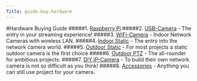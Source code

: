 ```yaml
---
Title: guide-buy-hardware
---
```

#Hardware Buying Guide
#####1. [Raspberry Pi](/wiki/guide-buy-pi.html)
#####2. [USB-Camera](wiki/guide-buy-usb-cam.html) - The entry in your streaming experience! 
#####3. [WiFi-Camera](/wiki/guide-buy-wifi-cam.htm)  - Indoor Network Cameras with wireless LAN.
#####4. [Indoor Static](/wiki/guide-buy-in-static.html) - The entry into the network camera world.
#####5. [Outdoor Static](/wiki/guide-buy-out-static.html)  - For most projects a static outdoor camera is the first choice
#####6. [Outdoor PTZ](/wiki/guide-buy-out-ptz.html) - The all-rounder for ambitious projects.
#####7. [DIY IP-Camera](/wiki/guide-buy-diy-ip-cam.html) - To build their own network camera is not so difficult as you think!
#####8. [Accessories](/wiki/guide-buy-accessories.html) - Anything you can still use project for your camera.